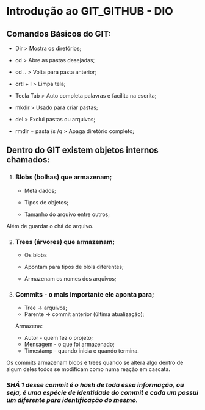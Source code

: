 # Introdução ao GIT_GITHUB - DIO 



## Comandos Básicos do GIT:

-  Dir > Mostra os diretórios;

- cd > Abre as pastas desejadas;

- cd .. > Volta para pasta anterior;

- crtl + l > Limpa tela;

- Tecla Tab > Auto completa palavras e facilita na escrita;

- mkdir > Usado para criar pastas; 

- del > Exclui pastas ou arquivos;

- rmdir + pasta /s /q > Apaga diretório completo;

  

## Dentro do GIT existem objetos internos chamados:



1. ### Blobs (bolhas) que armazenam;

   - Meta dados;

   - Tipos de objetos;

   - Tamanho do arquivo entre outros;

      

Além de guardar o chá do arquivo.

2. ### Trees (árvores) que armazenam;

   - Os blobs

   - Apontam para tipos de blols diferentes;

   - Armazenam os nomes dos arquivos;

     

3. ### Commits - o mais importante ele aponta para;

   - Tree -> arquivos;
   - Parente -> commit anterior (última atualização);

   Armazena:

   - Autor - quem fez o projeto;
   - Mensagem - o que foi armazenado;
   - Timestamp - quando inicia e quando termina.

Os commits armazenam blobs e trees quando se altera algo dentro de algum deles todos se modificam como numa reação em cascata.



 

###  *SHÁ 1 desse commit é o hash de toda essa informação, ou seja, é uma espécie de identidade do commit e cada um possui um diferente para identificação do mesmo.*










